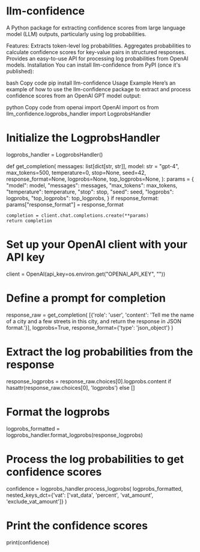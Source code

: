 # llm-confidence
A Python package for extracting confidence scores from large language model (LLM) outputs, particularly using log probabilities.

Features:
Extracts token-level log probabilities.
Aggregates probabilities to calculate confidence scores for key-value pairs in structured responses.
Provides an easy-to-use API for processing log probabilities from OpenAI models.
Installation
You can install llm-confidence from PyPI (once it's published):

bash
Copy code
pip install llm-confidence
Usage Example
Here’s an example of how to use the llm-confidence package to extract and process confidence scores from an OpenAI GPT model output:

python
Copy code
from openai import OpenAI
import os
from llm_confidence.logprobs_handler import LogprobsHandler

# Initialize the LogprobsHandler
logprobs_handler = LogprobsHandler()

def get_completion(
        messages: list[dict[str, str]],
        model: str = "gpt-4",
        max_tokens=500,
        temperature=0,
        stop=None,
        seed=42,
        response_format=None,
        logprobs=None,
        top_logprobs=None,
):
    params = {
        "model": model,
        "messages": messages,
        "max_tokens": max_tokens,
        "temperature": temperature,
        "stop": stop,
        "seed": seed,
        "logprobs": logprobs,
        "top_logprobs": top_logprobs,
    }
    if response_format:
        params["response_format"] = response_format

    completion = client.chat.completions.create(**params)
    return completion

# Set up your OpenAI client with your API key
client = OpenAI(api_key=os.environ.get("OPENAI_API_KEY", "<your OpenAI API key if not set as env var>"))

# Define a prompt for completion
response_raw = get_completion(
    [{'role': 'user', 'content': 'Tell me the name of a city and a few streets in this city, and return the response in JSON format.'}],
    logprobs=True,
    response_format={'type': 'json_object'}
)

# Extract the log probabilities from the response
response_logprobs = response_raw.choices[0].logprobs.content if hasattr(response_raw.choices[0], 'logprobs') else []

# Format the logprobs
logprobs_formatted = logprobs_handler.format_logprobs(response_logprobs)

# Process the log probabilities to get confidence scores
confidence = logprobs_handler.process_logprobs(
    logprobs_formatted, 
    nested_keys_dct={'vat': ['vat_data', 'percent', 'vat_amount', 'exclude_vat_amount']}
)

# Print the confidence scores
print(confidence)
